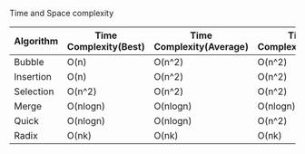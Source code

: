 Time and Space complexity

| Algorithm | Time Complexity(Best) | Time Complexity(Average) | Time Complexity(worst) | Space    |
| --------- | --------------------- | ------------------------ | ---------------------- | -------- |
| Bubble    | O(n)                  | O(n^2)                   | O(n^2)                 | O(1)     |
| Insertion | O(n)                  | O(n^2)                   | O(n^2)                 | O(1)     |
| Selection | O(n^2)                | O(n^2)                   | O(n^2)                 | O(1)     |
| Merge     | O(nlogn)              | O(nlogn)                 | O(nlogn)               | O(n)     |
| Quick     | O(nlogn)              | O(nlogn)                 | O(n^2)                 | O(nlogn) |
| Radix     | O(nk)                 | O(nk)                    | O(nk)                  | O(n + k) |
